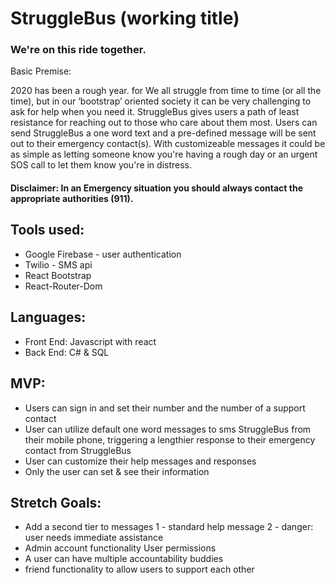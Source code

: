 # StruggleBus (working title)
### We're on this ride together.

Basic Premise:

2020 has been a rough year. for
We all struggle from time to time (or all the time), but in our ‘bootstrap’ oriented society it can be very challenging to ask for help when you need it. StruggleBus gives users a path of least resistance for reaching out to those who care about them most. Users can send StruggleBus a one word text and a pre-defined message will be sent out to their emergency contact(s). With customizeable messages it could be as simple as letting someone know you're having a rough day or an urgent SOS call to let them know you're in distress.

#### Disclaimer: In an Emergency situation you should always contact the appropriate authorities (911).




## Tools used:
- Google Firebase - user authentication
- Twilio - SMS api
- React Bootstrap
- React-Router-Dom


## Languages:
- Front End: Javascript with react
- Back End: C# & SQL 

## MVP:
- Users can sign in and set their number and the number of a support contact
- User can utilize default one word messages to sms StruggleBus from their mobile phone, triggering a lengthier response to their emergency contact from StruggleBus
- User can customize their help messages and responses
- Only the user can set & see their information


## Stretch Goals:
- Add a second tier to messages
    1 - standard help message
    2 - danger: user needs immediate assistance
- Admin account functionality
    User permissions
- A user can have multiple accountability buddies
- friend functionality to allow users to support each other

